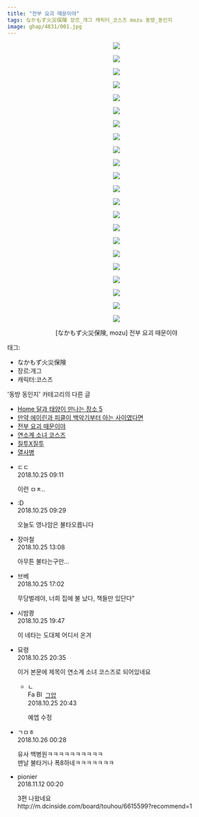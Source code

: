 ```yaml
---
title: "전부 요괴 때문이야"
tags: なかもず火災保険 장르_개그 캐릭터_코스즈 mozu 동방_동인지
image: ghap/4831/001.jpg
---
```

<div class="article">
<p style="text-align: center; clear: none; float: none;"><img src="{{ site.nasurl }}/ghap/4831/001.jpg"/></p>
<p style="text-align: center; clear: none; float: none;"><img src="{{ site.nasurl }}/ghap/4831/002.jpg"/></p>
<p style="text-align: center; clear: none; float: none;"><img src="{{ site.nasurl }}/ghap/4831/003.jpg"/></p>
<p style="text-align: center; clear: none; float: none;"><img src="{{ site.nasurl }}/ghap/4831/004.jpg"/></p>
<p style="text-align: center; clear: none; float: none;"><img src="{{ site.nasurl }}/ghap/4831/005.jpg"/></p>
<p style="text-align: center; clear: none; float: none;"><img src="{{ site.nasurl }}/ghap/4831/006.jpg"/></p>
<p style="text-align: center; clear: none; float: none;"><img src="{{ site.nasurl }}/ghap/4831/007.jpg"/></p>
<p style="text-align: center; clear: none; float: none;"><img src="{{ site.nasurl }}/ghap/4831/008.jpg"/></p>
<p style="text-align: center; clear: none; float: none;"><img src="{{ site.nasurl }}/ghap/4831/009.jpg"/></p>
<p style="text-align: center; clear: none; float: none;"><img src="{{ site.nasurl }}/ghap/4831/010.jpg"/></p>
<p style="text-align: center; clear: none; float: none;"><img src="{{ site.nasurl }}/ghap/4831/011.jpg"/></p>
<p style="text-align: center; clear: none; float: none;"><img src="{{ site.nasurl }}/ghap/4831/012.jpg"/></p>
<p style="text-align: center; clear: none; float: none;"><img src="{{ site.nasurl }}/ghap/4831/013.jpg"/></p>
<p style="text-align: center; clear: none; float: none;"><img src="{{ site.nasurl }}/ghap/4831/014.jpg"/></p>
<p style="text-align: center; clear: none; float: none;"><img src="{{ site.nasurl }}/ghap/4831/015.jpg"/></p>
<p style="text-align: center; clear: none; float: none;"><img src="{{ site.nasurl }}/ghap/4831/016.jpg"/></p>
<p style="text-align: center; clear: none; float: none;"><img src="{{ site.nasurl }}/ghap/4831/017.jpg"/></p>
<p style="text-align: center; clear: none; float: none;"><img src="{{ site.nasurl }}/ghap/4831/018.jpg"/></p>
<p style="text-align: center; clear: none; float: none;"><img src="{{ site.nasurl }}/ghap/4831/019.jpg"/></p>
<p style="text-align: center; clear: none; float: none;"><img src="{{ site.nasurl }}/ghap/4831/020.jpg"/></p>
<p style="text-align: center; clear: none; float: none;"><img src="{{ site.nasurl }}/ghap/4831/021.jpg"/></p>
<p style="text-align: center; clear: none; float: none;"><img src="{{ site.nasurl }}/ghap/4831/022.jpg"/></p>
<p style="text-align: center; clear: none; float: none;">[なかもず火災保険, mozu] 전부 요괴 때문이야</p>
</div><div class="tagTrail">
<p>태그: </p>
<ul>
<li>なかもず火災保険</li>
<li>장르:개그</li>
<li>캐릭터:코스즈</li>
</ul>
</div><div class="another">
<p>'동방 동인지' 카테고리의 다른 글</p>
<ul>
<li><a href="/2018-10-28-ghap_4929">Home 달과 태양이 만나는 장소 5</a></li>
<li><a href="/2018-10-27-ghap_4904">만약 에이린과 피클이 백악기부터 아는 사이였다면</a></li>
<li><a href="/2018-10-25-ghap_4831">전부 요괴 때문이야</a></li>
<li><a href="/2018-10-25-ghap_4830">연소계 소녀 코스즈</a></li>
<li><a href="/2018-10-21-ghap_4779">질투X질투</a></li>
<li><a href="/2018-10-19-ghap_4774">열사병</a></li>
</ul>
</div><div class="cb_module cb_fluid">
<div class="cb_wrt cb_profile">
<div class="comment">
<ul>
<li class="cb_thumb_off" id="comment15361890">
<div class="cb_comment_area">
<div class="cb_info_area">
<div class="cb_section">
<span class="cb_nick_name">ㄷㄷ</span>
</div>
<div class="cb_section">
<span class="cb_date">2018.10.25 09:11 </span>
</div>
</div>
<div class="cb_dsc_comment">
<p class="cb_dsc">
											이런 ㅁㅊ..
										</p>
</div>
</div></li>
<li class="cb_thumb_off" id="comment15361906">
<div class="cb_comment_area">
<div class="cb_info_area">
<div class="cb_section">
<span class="cb_nick_name">:D</span>
</div>
<div class="cb_section">
<span class="cb_date">2018.10.25 09:29 </span>
</div>
</div>
<div class="cb_dsc_comment">
<p class="cb_dsc">
											오늘도 영나암은 불타오릅니다
										</p>
</div>
</div></li>
<li class="cb_thumb_off" id="comment15362191">
<div class="cb_comment_area">
<div class="cb_info_area">
<div class="cb_section">
<span class="cb_nick_name">장마철</span>
</div>
<div class="cb_section">
<span class="cb_date">2018.10.25 13:08 </span>
</div>
</div>
<div class="cb_dsc_comment">
<p class="cb_dsc">
											아무튼 불타는구만...
										</p>
</div>
</div></li>
<li class="cb_thumb_off" id="comment15362440">
<div class="cb_comment_area">
<div class="cb_info_area">
<div class="cb_section">
<span class="cb_nick_name">브베</span>
</div>
<div class="cb_section">
<span class="cb_date">2018.10.25 17:02 </span>
</div>
</div>
<div class="cb_dsc_comment">
<p class="cb_dsc">
											무당벌레야, 너희 집에 불 났다, 책들만 있단다"
										</p>
</div>
</div></li>
<li class="cb_thumb_off" id="comment15362552">
<div class="cb_comment_area">
<div class="cb_info_area">
<div class="cb_section">
<span class="cb_nick_name">시밤쾅</span>
</div>
<div class="cb_section">
<span class="cb_date">2018.10.25 19:47 </span>
</div>
</div>
<div class="cb_dsc_comment">
<p class="cb_dsc">
											이 네타는 도대체 어디서 온겨
										</p>
</div>
</div></li>
<li class="cb_thumb_off" id="comment15362571">
<div class="cb_comment_area">
<div class="cb_info_area">
<div class="cb_section">
<span class="cb_nick_name">묘령</span>
</div>
<div class="cb_section">
<span class="cb_date">2018.10.25 20:35 </span>
</div>
</div>
<div class="cb_dsc_comment">
<p class="cb_dsc">
											이거 본문에 제목이 연소계 소녀 코스즈로 되어있네요
										</p>
</div>
<ul>
<li class="cb_thumb_off" id="comment15362573">
<span class="cb_bu_subnode">ㄴ</span>
<div class="cb_comment_area">
<div class="cb_info_area">
<div class="cb_section">
<span class="cb_nick_name"><img alt="Favicon of https://ghaptouhou.tistory.com" height="16" onerror="this.onerror=null;this.parentNode.removeChild(this)" src="https://ghaptouhou.tistory.com/favicon.ico" width="16"/> <img alt="BlogIcon" height="16" onerror="this.parentNode.removeChild(this)" src="https://ghaptouhou.tistory.com/index.gif" width="16"/> <a href="https://ghaptouhou.tistory.com" onclick="return openLinkInNewWindow(this)"> 그압</a><span class="tistoryProfileLayerTrigger" onclick='TistoryProfile.show(event, this, {"title":"\uc800\uae30 \uc774\uac70 \ub098\uc911\uc5d0 \uc218\uc815 \uac00\ub2a5\ud558\ub098\uc694","url":"https:\/\/ghap.tistory.com","nickname":"\uadf8\uc555","items":[]}); return false;'></span></span>
</div>
<div class="cb_section">
<span class="cb_date">2018.10.25 20:43 </span>
</div>
</div>
<div class="cb_dsc_comment">
<p class="cb_dsc">
																예엡 수정
															</p>
</div>
</div>
</li>
</ul>
</div></li>
<li class="cb_thumb_off" id="comment15362700">
<div class="cb_comment_area">
<div class="cb_info_area">
<div class="cb_section">
<span class="cb_nick_name">ㄱㅁㅎ</span>
</div>
<div class="cb_section">
<span class="cb_date">2018.10.26 00:28 </span>
</div>
</div>
<div class="cb_dsc_comment">
<p class="cb_dsc">
											유사 백병원ㅋㅋㅋㅋㅋㅋㅋㅋㅋㅋ<br/>
맨날 불타거나 폭8하네ㅋㅋㅋㅋㅋㅋㅋ
										</p>
</div>
</div></li>
<li class="cb_thumb_off" id="comment15371723">
<div class="cb_comment_area">
<div class="cb_info_area">
<div class="cb_section">
<span class="cb_nick_name">pionier</span>
</div>
<div class="cb_section">
<span class="cb_date">2018.11.12 00:20 </span>
</div>
</div>
<div class="cb_dsc_comment">
<p class="cb_dsc">
											3편 나왔네요<br/>
http://m.dcinside.com/board/touhou/6615599?recommend=1
										</p>
</div>
</div></li>
</ul>
</div>
</div><!-- commentList close -->
</div>